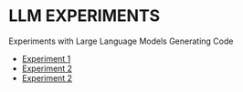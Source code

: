 # LLM EXPERIMENTS
Experiments with Large Language Models Generating Code

- [Experiment 1](https://github.com/msrobot0/llmlexperiments/tree/main/October23/13)
- [Experiment 2](https://github.com/msrobot0/llmlexperiments/tree/main/October23/14)
-  [Experiment 2](https://github.com/msrobot0/llmlexperiments/tree/main/October23/15)
  


